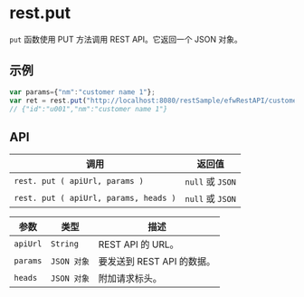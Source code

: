 # rest.put

`put` 函数使用 PUT 方法调用 REST API。它返回一个 JSON 对象。

## 示例

```javascript
var params={"nm":"customer name 1"};
var ret = rest.put("http://localhost:8080/restSample/efwRestAPI/customer/u001",params);
// {"id":"u001","nm":"customer name 1"}
```

## API

| 调用 | 返回值 |
|---|---|
| `rest. put ( apiUrl, params )` | `null` 或 `JSON` |
| `rest. put ( apiUrl, params, heads )` | `null` 或 `JSON` |

| 参数 | 类型 | 描述 |
|---|---|---|
| `apiUrl` | `String` | REST API 的 URL。 |
| `params` | `JSON 对象` | 要发送到 REST API 的数据。 |
| `heads` | `JSON 对象` | 附加请求标头。 |